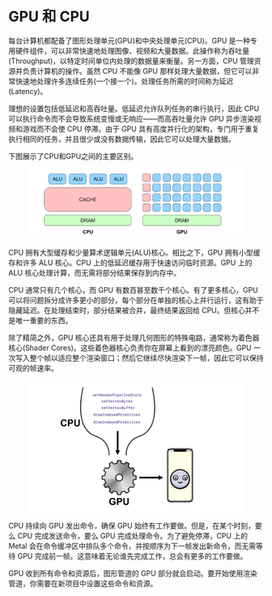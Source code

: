 # GPU 和 CPU

每台计算机都配备了图形处理单元(GPU)和中央处理单元(CPU)。GPU 是一种专用硬件组件，可以非常快速地处理图像、视频和大量数据。此操作称为吞吐量(Throughput)，以特定时间单位内处理的数据量来衡量。另一方面，CPU 管理资源并负责计算机的操作。虽然 CPU 不能像 GPU 那样处理大量数据，但它可以非常快速地处理许多连续任务(一个接一个)。处理任务所需的时间称为延迟(Latency)。

理想的设置包括低延迟和高吞吐量。低延迟允许队列任务的串行执行，因此 CPU 可以执行命令而不会导致系统变慢或无响应——而高吞吐量允许 GPU 异步渲染视频和游戏而不会使 CPU 停滞。由于 GPU 具有高度并行化的架构，专门用于重复执行相同的任务，并且很少或没有数据传输，因此它可以处理大量数据。

下图展示了CPU和GPU之间的主要区别。

<figure><img src="../../.gitbook/assets/image (4).png" alt=""><figcaption></figcaption></figure>

CPU 拥有大型缓存和少量算术逻辑单元(ALU)核心。相比之下，GPU 拥有小型缓存和许多 ALU 核心。CPU 上的低延迟缓存用于快速访问临时资源。GPU 上的 ALU 核心处理计算，而无需将部分结果保存到内存中。

CPU 通常只有几个核心，而 GPU 有数百甚至数千个核心。有了更多核心，GPU 可以将问题拆分成许多更小的部分，每个部分在单独的核心上并行运行，这有助于隐藏延迟。在处理结束时，部分结果被合并，最终结果返回给 CPU。但核心并不是唯一重要的东西。

除了精简之外，GPU 核心还具有用于处理几何图形的特殊电路，通常称为着色器核心(Shader Cores)。这些着色器核心负责你在屏幕上看到的漂亮颜色。GPU 一次写入整个帧以适应整个渲染窗口；然后它继续尽快渲染下一帧，因此它可以保持可观的帧速率。

<figure><img src="../../.gitbook/assets/image (5).png" alt=""><figcaption></figcaption></figure>

CPU 持续向 GPU 发出命令，确保 GPU 始终有工作要做。但是，在某个时刻，要么 CPU 完成发送命令，要么 GPU 完成处理命令。为了避免停滞，CPU 上的 Metal 会在命令缓冲区中排队多个命令，并按顺序为下一帧发出新命令，而无需等待 GPU 完成前一帧。这意味着无论谁先完成工作，总会有更多的工作要做。

GPU 收到所有命令和资源后，图形管道的 GPU 部分就会启动。要开始使用渲染管道，你需要在新项目中设置这些命令和资源。



